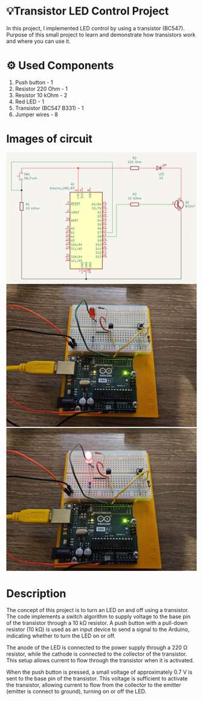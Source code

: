 # 💡Transistor LED Control Project
In this project, I implemented LED control by using a transistor (BC547). Purpose of this small project to learn and demonstrate how transistors work and where you can use it.

# ⚙️ Used Components
1. Push button - 1 
2. Resistor 220 Ohm - 1 
3. Resistor 10 kOhm - 2
4. Red LED - 1
5. Transistor (BC547 B331) - 1
6. Jumper wires - 8

# Images of circuit

<img src="Images/Circuit_NEW.png" alt="KiCad image of circuit" width="650">
<img src="Images/Photo_2.jpg" alt="Turned off LED" width="650">
<img src="Images/Photo_1.jpg" alt="Turned on LED" width="650">

# Description
The concept of this project is to turn an LED on and off using a transistor. The code implements a switch algorithm to supply voltage to the base pin of the transistor through a 10 kΩ resistor. A push button with a pull-down resistor (10 kΩ) is used as an input device to send a signal to the Arduino, indicating whether to turn the LED on or off.

The anode of the LED is connected to the power supply through a 220 Ω resistor, while the cathode is connected to the collector of the transistor. This setup allows current to flow through the transistor when it is activated.

When the push button is pressed, a small voltage of approximately 0.7 V is sent to the base pin of the transistor. This voltage is sufficient to activate the transistor, allowing current to flow from the collector to the emitter (emitter is connect to ground), turning on or off the LED.


